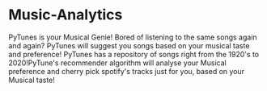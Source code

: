 # Music-Analytics

PyTunes is your Musical Genie! Bored of listening to the same songs again and again? PyTunes will suggest you songs based on your musical taste and preference! PyTunes has a repository of songs right from the 1920's to 2020!PyTune's recommender algorithm will analyse your Musical preference and cherry pick spotify's tracks just for you, based on your Musical taste!
